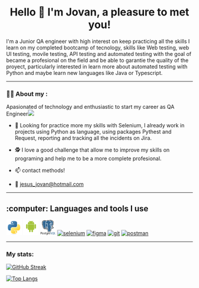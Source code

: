 <div id="header" align="center">
  <h1>Hello 👋 I'm Jovan, a pleasure to met you!</h1>
</div>

<div id="header" align="left">
  <p>I'm a Junior QA engineer with high interest on keep practicing all the skills I learn on my completed bootcamp  of tecnology, skills like Web testing, web UI testing, movile testing, API testing and automated testing with the goal of became a profesional on the   field and be able to garantie the quality of the proyect, particularly interested in learn more about automated testing with Python and maybe learn new languages like Java or Typescript.</p>

---
 <div id="header" align="left">

### :man_technologist: About my :
Apasionated of technology and enthusiastic to start my career as QA Engineer<img decoding="async" src="https://media.giphy.com/media/WUlplcMpOCEmTGBtBW/giphy.gif" width="30">

* :seedling: Looking for practice more my skills with Selenium, I already work in projects using Python as language, using packages Pythest and Request, reporting and tracking all the incidents on Jira.

* :detective: I love a good challenge that allow me to improve my skills on programing and help me to be a more complete profesional. 

* :mailbox: contact methods!

* :e-mail: jesus_jovan@hotmail.com

---

</div>

<h2>:computer: Languages and tools I use</h2>
<p><a target="_blank" href="https://raw.githubusercontent.com/devicons/devicon/master/icons/python/python-original.svg" style="display: inline-block;"><img src="https://raw.githubusercontent.com/devicons/devicon/master/icons/python/python-original.svg" alt="python" width="42" height="42" /></a>
<a target="_blank" href="https://raw.githubusercontent.com/devicons/devicon/master/icons/android/android-original-wordmark.svg" style="display: inline-block;"><img src="https://raw.githubusercontent.com/devicons/devicon/master/icons/android/android-original-wordmark.svg" alt="android" width="42" height="42" /></a>
<a target="_blank" href="https://raw.githubusercontent.com/devicons/devicon/master/icons/postgresql/postgresql-original-wordmark.svg" style="display: inline-block;"><img src="https://raw.githubusercontent.com/devicons/devicon/master/icons/postgresql/postgresql-original-wordmark.svg" alt="postgresql" width="42" height="42" /></a>
<a target="_blank" href="https://raw.githubusercontent.com/detain/svg-logos/780f25886640cef088af994181646db2f6b1a3f8/svg/selenium-logo.svg" style="display: inline-block;"><img src="https://raw.githubusercontent.com/detain/svg-logos/780f25886640cef088af994181646db2f6b1a3f8/svg/selenium-logo.svg" alt="selenium" width="42" height="42" /></a>
<a target="_blank" href="https://www.vectorlogo.zone/logos/figma/figma-icon.svg" style="display: inline-block;"><img src="https://www.vectorlogo.zone/logos/figma/figma-icon.svg" alt="figma" width="42" height="42" /></a>
<a target="_blank" href="https://www.vectorlogo.zone/logos/git-scm/git-scm-icon.svg" style="display: inline-block;"><img src="https://www.vectorlogo.zone/logos/git-scm/git-scm-icon.svg" alt="git" width="42" height="42" /></a>
<a target="_blank" href="https://www.vectorlogo.zone/logos/getpostman/getpostman-icon.svg" style="display: inline-block;"><img src="https://www.vectorlogo.zone/logos/getpostman/getpostman-icon.svg" alt="postman" width="42" height="42" /></a></p>

---

### My stats:
[![GitHub Streak](http://github-readme-streak-stats.herokuapp.com?user=Dobanga&theme=dark&background=000000)](https://git.io/streak-stats)

[![Top Langs](https://github-readme-stats.vercel.app/api/top-langs/?username=Dobanga&layout=compact&theme=vision-friendly-dark)](https://github.com/anuraghazra/github-readme-stats)
